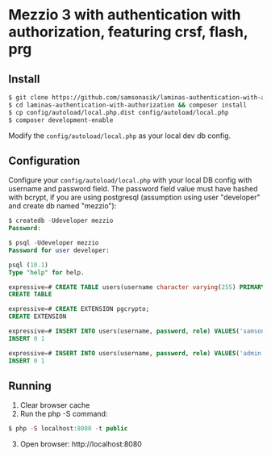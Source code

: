 # Mezzio 3 with authentication with authorization, featuring crsf, flash, prg

Install
-------

```bash
$ git clone https://github.com/samsonasik/laminas-authentication-with-authorization.git
$ cd laminas-authentication-with-authorization && composer install
$ cp config/autoload/local.php.dist config/autoload/local.php
$ composer development-enable
```

Modify the `config/autoload/local.php` as your local dev db config.

Configuration
-------------

Configure your `config/autoload/local.php` with your local DB config with username and password field. The password field value must have hashed with bcrypt, if you are using postgresql (assumption using user "developer" and create db named "mezzio"):

```sql
$ createdb -Udeveloper mezzio
Password:

$ psql -Udeveloper mezzio
Password for user developer:

psql (10.1)
Type "help" for help.

expressive=# CREATE TABLE users(username character varying(255) PRIMARY KEY NOT NULL, password text NOT NULL, role character varying(255) NOT NULL DEFAULT 'user');
CREATE TABLE

expressive=# CREATE EXTENSION pgcrypto;
CREATE EXTENSION

expressive=# INSERT INTO users(username, password, role) VALUES('samsonasik', crypt('123456', gen_salt('bf')), 'user');
INSERT 0 1

expressive=# INSERT INTO users(username, password, role) VALUES('admin', crypt('123456', gen_salt('bf')), 'admin');
INSERT 0 1
```

Running
-------

1. Clear browser cache
2. Run the php -S command:

```php
$ php -S localhost:8080 -t public
```

3. Open browser: http://localhost:8080
